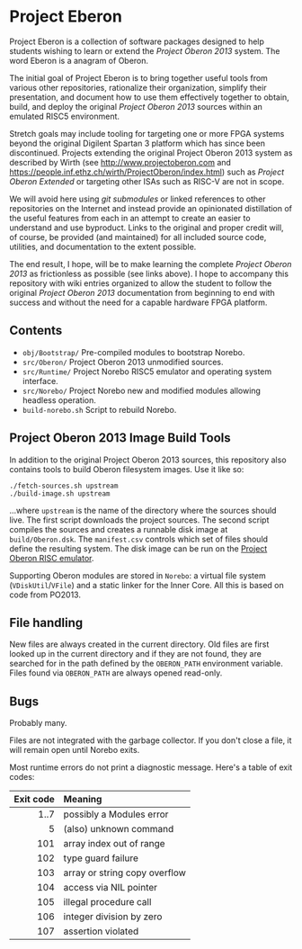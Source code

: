 # Project Eberon

Project Eberon is a collection of software packages designed to help students wishing to learn or extend the _Project Oberon 2013_ system. The word Eberon is a anagram of Oberon. 

The initial goal of Project Eberon is to bring together useful tools from various other repositories, rationalize their organization, simplify their presentation, and document how to use them effectively together to obtain, build, and deploy the original _Project Oberon 2013_ sources within an emulated RISC5 environment. 

Stretch goals may include tooling for targeting one or more FPGA systems beyond the original Digilent Spartan 3 platform which has since been discontinued. Projects extending the original Project Oberon 2013 system as described by Wirth (see http://www.projectoberon.com and https://people.inf.ethz.ch/wirth/ProjectOberon/index.html) such as _Project Oberon Extended_ or targeting other ISAs such as RISC-V are not in scope. 

We will avoid here using *git submodules* or linked references to other repositories on the Internet and instead provide an opinionated distillation of the useful features from each in an attempt to create an easier to understand and use byproduct. Links to the original and proper credit will, of course, be provided (and maintained) for all included source code, utilities, and documentation to the extent possible.

The end result, I hope, will be to make learning the complete _Project Oberon 2013_ as frictionless as possible (see links above). I hope to accompany this repository with wiki entries organized to allow the student to follow the original _Project Oberon 2013_ documentation from beginning to end with success and without the need for a capable hardware FPGA platform. 

## Contents

* `obj/Bootstrap/` Pre-compiled modules to bootstrap Norebo.
* `src/Oberon/` Project Oberon 2013 unmodified sources.
* `src/Runtime/` Project Norebo RISC5 emulator and operating system interface.
* `src/Norebo/` Project Norebo new and modified modules allowing headless operation.
* `build-norebo.sh` Script to rebuild Norebo.

## Project Oberon 2013 Image Build Tools

In addition to the original Project Oberon 2013 sources, this repository also contains tools to build Oberon filesystem images.  Use it like so:

    ./fetch-sources.sh upstream
    ./build-image.sh upstream

...where `upstream` is the name of the directory where the sources should live. The first script downloads the project sources. The second script compiles the sources and creates a runnable disk image at `build/Oberon.dsk`.  The `manifest.csv` controls which set of files should define the resulting system.  The disk image can be run on the [Project Oberon RISC emulator].

Supporting Oberon modules are stored in `Norebo`: a virtual file system (`VDiskUtil`/`VFile`) and a static linker for the Inner Core. All this is based on code from PO2013.

## File handling

New files are always created in the current directory. Old files are
first looked up in the current directory and if they are not found,
they are searched for in the path defined by the `OBERON_PATH`
environment variable. Files found via `OBERON_PATH` are always opened
read-only.

## Bugs

Probably many.

Files are not integrated with the garbage collector. If you don't
close a file, it will remain open until Norebo exits.

Most runtime errors do not print a diagnostic message. Here's a table
of exit codes:

 Exit code | Meaning
----------:|:------------------------------
      1..7 | possibly a Modules error
         5 | (also) unknown command
       101 | array index out of range
       102 | type guard failure
       103 | array or string copy overflow
       104 | access via NIL pointer
       105 | illegal procedure call
       106 | integer division by zero
       107 | assertion violated

[Project Oberon RISC emulator]: https://github.com/pdewacht/oberon-risc-emu
